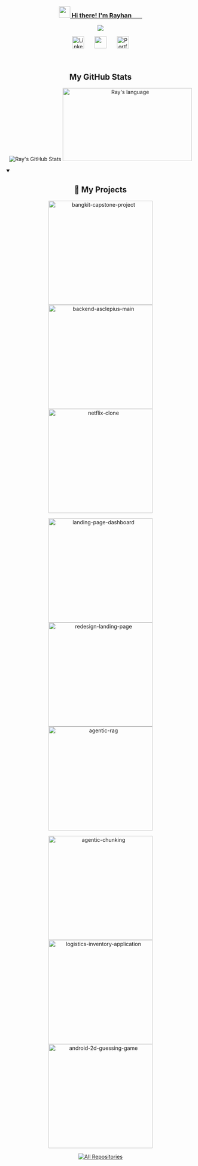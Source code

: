 <!-- Home Section -->
<p align="center">
  <a href="https://github.com/rayhanfay">
    <h3 align="center"><img src="https://raw.githubusercontent.com/MartinHeinz/MartinHeinz/master/wave.gif" width="30px"> Hi there! I'm Rayhan &#8287;&#8287;&#8287;&#8287;&#8287;</h3>
  </a>
</p>

<p align="center">
  <!-- Typing SVG -->
  <a href="https://github.com/rayhanfay/readme-typing-svg">
    <img src="https://readme-typing-svg.demolab.com/?lines=Cloud%20Computing%20Graduate%20at%20Bangkit%20Academy;AI%20Enthusiast;Aspiring%20React%20Developer;Informatics%20Engineering%20at%20Riau%20University&font=Fira%20Code&center=true&width=600&height=45&color=1F222E&vCenter=true&pause=1000&size=22" />
  </a>
</p>

<!-- Social icons section -->
<p align="center">
  <a href="https://www.linkedin.com/in/rayhanalfarassy/"><img width="32px" alt="LinkedIn" title="LinkedIn" src="https://i.imgur.com/FGka1lR.png"/></a>
  &#8287;&#8287;&#8287;&#8287;&#8287;
  <a href="https://discord.gg/C5wTPHd8TY" alt="Discord" title="fal4you"><img width="32px" src="https://i.imgur.com/eHkmWFL.png"/></a>
  &#8287;&#8287;&#8287;&#8287;&#8287;
  <a href="https://rayhanfay.carrd.co/"><img width="32px" alt="Portfolio" title="Portfolio" src="https://i.imgur.com/9M1sywz.png"></a>
</p>
<br/>

<!-- GitHub section -->
<h2 align="center">My GitHub Stats</h2>
<p align="center">
  <img src="https://github-readme-stats.vercel.app/api?username=rayhanfay&show_icons=true&theme=react&bg_color=1F222E&title_color=F85D7F&icon_color=F8D866&hide_border=true" alt="Ray's GitHub Stats" />
  <img src="https://github-readme-stats.vercel.app/api/top-langs?username=rayhanfay&langs_count=10&show_icons=true&locale=en&layout=compact&theme=react&bg_color=1F222E&title_color=F85D7F&icon_color=F8D866&hide_border=true" alt="Ray's language" height="195px" width="345px" />
</p>


<!-- Project Section -->
<details open> 
  <summary><h2 align="center">📘 My Projects</h2></summary>

  <p align="center">
    <a href="https://github.com/mdaninas/C242-PS006"><img width="278" src="https://denvercoder1-github-readme-stats.vercel.app/api/pin/?username=mdaninas&repo=C242-PS006&theme=react&bg_color=1F222E&title_color=F85D7F&hide_border=true&icon_color=F8D866&show_icons=false" alt="bangkit-capstone-project"></a>
    <a href="https://github.com/rayhanfay/backend-asclepius-main"><img width="278" src="https://denvercoder1-github-readme-stats.vercel.app/api/pin/?username=rayhanfay&repo=backend-asclepius-main&theme=react&bg_color=1F222E&title_color=F85D7F&hide_border=true&icon_color=F8D866&show_icons=false" alt="backend-asclepius-main"></a>
    <a href="https://github.com/rayhanfay/netflix-clone"><img width="278" src="https://denvercoder1-github-readme-stats.vercel.app/api/pin/?username=rayhanfay&repo=netflix-clone&theme=react&bg_color=1F222E&title_color=F85D7F&hide_border=true&icon_color=F8D866&show_icons=false" alt="netflix-clone"></a>
  </p>
  <p align="center">
    <a href="https://github.com/rayhanfay/landing-page-dashboard"><img width="278" src="https://denvercoder1-github-readme-stats.vercel.app/api/pin/?username=rayhanfay&repo=landing-page-dashboard&theme=react&bg_color=1F222E&title_color=F85D7F&hide_border=true&icon_color=F8D866&show_icons=false" alt="landing-page-dashboard"></a>
    <a href="https://github.com/rayhanfay/redesign-landing-page"><img width="278" src="https://denvercoder1-github-readme-stats.vercel.app/api/pin/?username=rayhanfay&repo=redesign-landing-page&theme=react&bg_color=1F222E&title_color=F85D7F&hide_border=true&icon_color=F8D866&show_icons=false" alt="redesign-landing-page"></a>
    <a href="https://github.com/rayhanfay/agentic-rag"><img width="278" src="https://denvercoder1-github-readme-stats.vercel.app/api/pin/?username=rayhanfay&repo=agentic-rag&theme=react&bg_color=1F222E&title_color=F85D7F&hide_border=true&icon_color=F8D866&show_icons=false" alt="agentic-rag"></a>
  </p>
  <p align="center">
    <a href="https://github.com/rayhanfay/agentic-chunking"><img width="278" src="https://denvercoder1-github-readme-stats.vercel.app/api/pin/?username=rayhanfay&repo=agentic-chunking&theme=react&bg_color=1F222E&title_color=F85D7F&hide_border=true&icon_color=F8D866&show_icons=false" alt="agentic-chunking"></a>
    <a href="https://github.com/rayhanfay/logistics-inventory-application"><img width="278" src="https://denvercoder1-github-readme-stats.vercel.app/api/pin/?username=rayhanfay&repo=logistics-inventory-application&theme=react&bg_color=1F222E&title_color=F85D7F&hide_border=true&icon_color=F8D866&show_icons=false" alt="logistics-inventory-application"></a>
    <a href="https://github.com/rayhanfay/android-2d-guessing-game"><img width="278" src="https://denvercoder1-github-readme-stats.vercel.app/api/pin/?username=rayhanfay&repo=android-2d-guessing-game&theme=react&bg_color=1F222E&title_color=F85D7F&hide_border=true&icon_color=F8D866&show_icons=false" alt="android-2d-guessing-game"></a>
  </p>

  <p align="center">
    <a href="https://github.com/rayhanfay?tab=repositories&sort=stargazers"><img alt="All Repositories" title="All Repositories" src="https://custom-icon-badges.demolab.com/badge/-Click%20Here%20For%20All%20My%20Repos-1F222E?style=for-the-badge&logoColor=white&logo=repo"/></a>
  </p>
</details>
